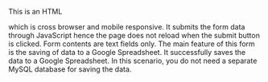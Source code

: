 This is an HTML <form> which is cross browser and mobile responsive. It submits the form data through JavaScript hence the page does not reload when the submit button is clicked. Form contents are text fields only. The main feature of this form is the saving of data to a Google Spreadsheet. It successfully saves the data to a Google Spreadsheet. In this scenario, you do not need a separate MySQL database for saving the data.
